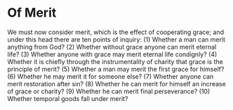 # Of Merit

We must now consider merit, which is the effect of cooperating grace; and under this head there are ten points of inquiry:
(1) Whether a man can merit anything from God?
(2) Whether without grace anyone can merit eternal life?
(3) Whether anyone with grace may merit eternal life condignly?
(4) Whether it is chiefly through the instrumentality of charity that grace is the principle of merit?
(5) Whether a man may merit the first grace for himself?
(6) Whether he may merit it for someone else?
(7) Whether anyone can merit restoration after sin?
(8) Whether he can merit for himself an increase of grace or charity?
(9) Whether he can merit final perseverance?
(10) Whether temporal goods fall under merit?